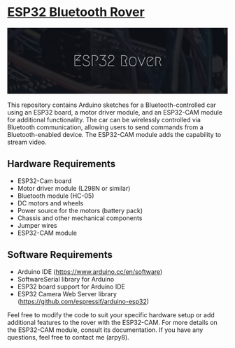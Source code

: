 # [ESP32 Bluetooth Rover](https://www.instagram.com/p/C054P9ZCS_K/)

![banner](assets/banner.png)

This repository contains Arduino sketches for a Bluetooth-controlled car using an ESP32 board, a motor driver module, and an ESP32-CAM module for additional functionality. The car can be wirelessly controlled via Bluetooth communication, allowing users to send commands from a Bluetooth-enabled device. The ESP32-CAM module adds the capability to stream video.

## Hardware Requirements
- ESP32-Cam board
- Motor driver module (L298N or similar)
- Bluetooth module (HC-05)
- DC motors and wheels
- Power source for the motors (battery pack)
- Chassis and other mechanical components
- Jumper wires
- ESP32-CAM module

## Software Requirements
- Arduino IDE (https://www.arduino.cc/en/software)
- SoftwareSerial library for Arduino
- ESP32 board support for Arduino IDE
- ESP32 Camera Web Server library (https://github.com/espressif/arduino-esp32)

Feel free to modify the code to suit your specific hardware setup or add additional features to the rover with the ESP32-CAM. For more details on the ESP32-CAM module, consult its documentation. If you have any questions, feel free to contact me (arpy8).
